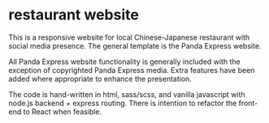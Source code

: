 # restaurant website

This is a responsive website for local Chinese-Japanese restaurant with social media presence. The general template is the Panda Express website. 

All Panda Express website functionality is generally included with the exception of copyrighted Panda Express media. 
Extra features have been added where appropriate to enhance the presentation. 

The code is hand-written in html, sass/scss, and vanilla javascript with node.js backend + express routing. There is intention to refactor the front-end to React when feasible.
